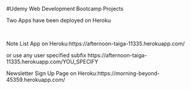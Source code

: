 #Udemy Web Development Bootcamp Projects
<p>Two Apps have been deployed on Heroku<p>
<br>
<p>Note List App on Heroku:https://afternoon-taiga-11335.herokuapp.com/ 
<br><p>or use any user specified subfix https://afternoon-taiga-11335.herokuapp.com/YOU_SPECIFY
<br>
<p>Newsletter Sign Up Page on Heroku:https://morning-beyond-45359.herokuapp.com/